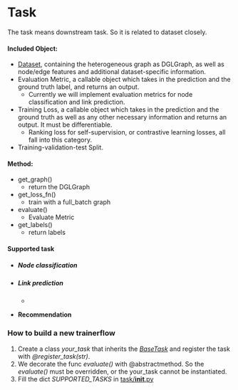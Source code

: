 # Task

The task means downstream task. So it is related to dataset closely.

#### Included Object:

- [Dataset](../dataset/#Dataset), containing the heterogeneous graph as DGLGraph, as well as node/edge features and additional dataset-specific information.
- Evaluation Metric, a callable object which takes in the prediction and the ground truth label, and returns an output.
  - Currently we will implement evaluation metrics for node classification and link prediction.
- Training Loss, a callable object which takes in the prediction and the ground truth as well as any other necessary information and returns an output. It must be differentiable.
  - Ranking loss for self-supervision, or contrastive learning losses, all fall into this category.
- Training-validation-test Split.

#### Method:

- get_graph()
  - return the DGLGraph
- get_loss_fn()
  - train with a full_batch graph
- evaluate()
  - Evaluate Metric
- get_labels()
  - return labels

#### Supported task

- ##### Node classification

- ##### Link prediction

  - 

- **Recommendation**

### How to build a new trainerflow

1. Create a class *your_task* that inherits the [*BaseTask*](./base_task.py) and register the task with *@register_task(str)*.
2. We decorate the func *evaluate()* with @abstractmethod. So the *evaluate()* must be overridden, or the your_task cannot be instantiated. 
4. Fill the dict *SUPPORTED_TASKS* in [task/__init__.py](./__init__.py)

